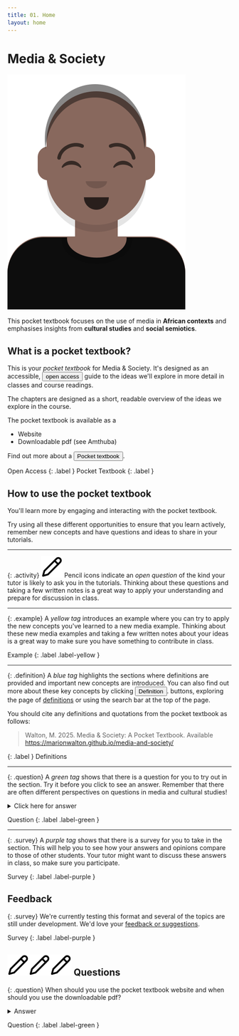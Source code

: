 ```yaml
---
title: 01. Home
layout: home
---
```


# Media & Society

![Media student](img/cap.svg)

This pocket textbook focuses on the use of media in **African contexts** and emphasises insights from **cultural studies** and **social semiotics**.

## What is a pocket textbook?
This is your *pocket textbook* for Media & Society. It's designed as an accessible, <button popovertarget="open" type="button" name="button" class="btn">open access</button> guide to 
the ideas we'll explore in more detail in classes and course readings. 

The chapters are designed as a short, readable overview of the ideas we explore in the course.

The pocket textbook is available as a
- Website 
- Downloadable pdf (see Amthuba)

Find out more about a <button popovertarget="pocket" type="button" name="button" class="btn">Pocket textbook</button>.

<div popover id="pocket">
  <h2>What is a pocket textbook?</h2>
  <hr>
  <p>Your pocket textbook takes the form of a website that you can use on your phone or download as a pdf.</p>
  <p>We suggest you use the website version when you want to view videos or animations or listen to audio.</p>
  <button popovertarget="pocket" popovertargetaction="hide"type="button" name="button" class="btn">Close</button>
</div>

<div popover id="open">
<h2>What is "open access"?</h2>
  <hr>
<p>Open access means anyone should be able to access a resource. </p>  
<p>There are no financial, legal or technical barriers to accessing the textbook. </p>
<p>The authors should be acknowledged. </p>
<p>Any derivative works should also have this license.</p>

<p>This is known as a ** Creative Commons Attribution-ShareAlike 4.0 (BY-SA)** license.</p>

<img src="https://mirrors.creativecommons.org/presskit/icons/cc.svg" style="max-width: 1em;max-height:1em;margin-left: .2em;"><img src="https://mirrors.creativecommons.org/presskit/icons/by.svg" style="max-width: 1em;max-height:1em;margin-left: .2em;"><img src="https://mirrors.creativecommons.org/presskit/icons/sa.svg" style="max-width: 1em;max-height:1em;margin-left: .2em;">

<button popovertarget="open" popovertargetaction="hide" type="button" name="button" class="btn">Close</button>
</div>

Open Access
{: .label }
Pocket Textbook
{: .label }

## How to use the pocket textbook

You'll learn more by engaging and interacting with the pocket textbook. 

Try using all these different opportunities to ensure that you learn actively, remember new concepts and have questions and ideas to share in your tutorials.
<hr>

{: .activity}
![Activity](img/pencilpencil.svg) Pencil icons indicate an _open question_ of the kind your tutor is likely to ask you in the tutorials.
Thinking about these questions and taking a few written notes is a great way to apply your understanding and prepare for discussion in class.

<hr>

{: .example}
A _yellow tag_ introduces an example where you can try to apply the new concepts you've learned to a new media example. Thinking about these new media examples and taking a few written notes about your ideas is a great way to make sure you have something to contribute in class.

Example
{: .label .label-yellow }

<hr>

{: .definition}
A _blue tag_ highlights the sections where definitions are provided and important new concepts are introduced.
You can also find out more about these key concepts by clicking <button popovertarget="definition" type="button" name="button" class="btn">Definition</button>. buttons, exploring the page of [definitions](defs) or using the search bar at the top of the page.

You should cite any definitions and quotations from the pocket textbook as follows:

>Walton, M. 2025. Media & Society: A Pocket Textbook. Available https://marionwalton.github.io/media-and-society/

{: .label }
Definitions

<div popover id="definition">
  <h2>Definitions</h2>
  <hr>
  <p>Academic terms have specific meanings in particular fields of study.</p>
    <p>This means you can't use a regular dictionary to find out what they mean.</p>
    <p>Instead, consult your readings.</p>
    <p>Using the definitions in your pocket textbook is a good start.</p>
    <p>Also look for definitions from important scholars in the field.</p>
    <p>Make sure you always cite the **actual source you used**.</p>
    <p>
<button popovertarget="definition" popovertargetaction="hide" type="button" name="button" class="btn">Close</button>
</p>
</div>

<hr>

{: .question}
A _green tag_ shows that there is a question for you to try out in the section. Try it before you click to see an answer. Remember that there are often different perspectives on questions in media and cultural studies!

<details markdown="block">
<summary>Click here for answer</summary>
One possible answer.
</details>

Question
{: .label .label-green }

<hr>

{: .survey}
A _purple tag_ shows that there is a survey for you to take in the section. This will help you to see how your answers and opinions compare to those of other students. Your tutor might want to discuss these answers in class, so make sure you participate.

Survey
{: .label .label-purple }

## Feedback

{: .survey}
We're currently testing this format and several of the topics are still under development. 
We'd love your [feedback or suggestions](https://forms.office.com/Pages/ResponsePage.aspx?id=NUNFkk5Wz0ywsCREW4wD9x3s_0Z6PpBKt8EXUBVHZFtUQjQyUjA3T0JWNlZPRElOVFpGRFFBVFFIOS4u).

Survey
{: .label .label-purple }

## ![Activity](img/pencilpencil.svg)![Activity](img/pencilpencil.svg)![Activity](img/pencilpencil.svg) Questions

{: .question}
When should you use the pocket textbook website and when should you use the downloadable pdf?

<details markdown="block">
<summary>Answer</summary>

 Use the website when you are:
- [ ] Viewing video and animations.
- [ ]  Listening to podcasts.
- [ ] Searching for keywords.
- [ ] Using interactive exercises (like this one).

 Download the pdf to use it:
- [ ] When you won't have wifi access. 
- [ ] If you want to avoid using mobile data.
- [ ] For focused, uninterrupted reading.
- [ ] For printing and physical note-taking.

</details>

Question
{: .label .label-green }
